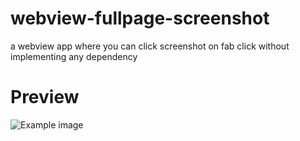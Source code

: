# webview-fullpage-screenshot
a webview app where you can click screenshot on fab click without implementing any dependency 


<h1>Preview</h1>



![Example image](http://github.com/kuttahaitu/webview-fullpage-screenshot/preview/p1.jpg)
